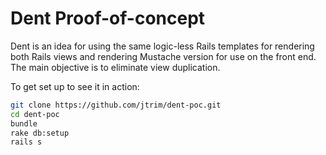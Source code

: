 # Dent Proof-of-concept

Dent is an idea for using the same logic-less Rails templates for rendering
both Rails views and rendering Mustache version for use on the front end. The
main objective is to eliminate view duplication.

To get set up to see it in action:

```bash
git clone https://github.com/jtrim/dent-poc.git
cd dent-poc
bundle
rake db:setup
rails s
```
